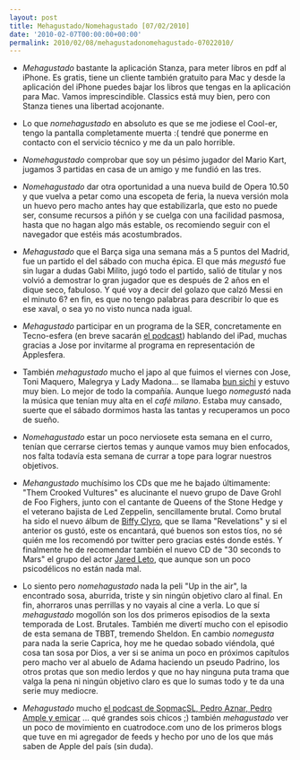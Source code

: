 ```yaml
---
layout: post
title: Mehagustado/Nomehagustado [07/02/2010]
date: '2010-02-07T00:00:00+00:00'
permalink: 2010/02/08/mehagustadonomehagustado-07022010/
---
```

- *Mehagustado* bastante la aplicación Stanza, para meter libros en pdf al iPhone. Es gratis, tiene un cliente también gratuito para Mac y desde la aplicación del iPhone puedes bajar los libros que tengas en la aplicación para Mac. Vamos imprescindible. Classics está muy bien, pero con Stanza tienes una libertad acojonante.

- Lo que *nomehagustado* en absoluto es que se me jodiese el Cool-er, tengo la pantalla completamente muerta :( tendré que ponerme en contacto con el servicio técnico y me da un palo horrible.

- *Nomehagustado* comprobar que soy un pésimo jugador del Mario Kart, jugamos 3 partidas en casa de un amigo y me fundió en las tres.

- *Nomehagustado* dar otra oportunidad a una nueva build de Opera 10.50 y que vuelva a petar como una escopeta de feria, la nueva versión mola un huevo pero macho antes hay que estabilizarla, que esto no puede ser, consume recursos a piñón y se cuelga con una facilidad pasmosa, hasta que no hagan algo más estable, os recomiendo seguir con el navegador que estéis más acostumbrados.

- *Mehagustado* que el Barça siga una semana más a 5 puntos del Madrid, fue un partido el del sábado con mucha épica. El que más *megustó* fue sin lugar a dudas Gabi Milito, jugó todo el partido, salió de titular y nos volvió a demostrar lo gran jugador que es después de 2 años en el dique seco, fabuloso. Y qué voy a decir del golazo que calzó Messi en el minuto 6? en fin, es que no tengo palabras para describir lo que es ese xaval, o sea yo no visto nunca nada igual.

- *Mehagustado* participar en un programa de la SER, concretamente en Tecno-esfera (en breve sacarán [el podcast](http://www.inicommedia.com/Tecno-Esfera/podcast/)) hablando del iPad, muchas gracias a Jose por invitarme al programa en representación de Applesfera.

- También *mehagustado* mucho el japo al que fuimos el viernes con Jose, Toni Maquero, Malegrya y Lady Madona... se llamaba [bun sichi](http://www.bunsichi.com/) y estuvo muy bien. Lo mejor de todo la compañía. Aunque luego *nomegustó* nada la música que tenían muy alta en el *café milano*. Estaba muy cansado, suerte que el sábado dormimos hasta las tantas y recuperamos un poco de sueño.

- *Nomehagustado* estar un poco nerviosete esta semana en el curro, tenían que cerrarse ciertos temas y aunque vamos muy bien enfocados, nos falta todavía esta semana de currar a tope para lograr nuestros objetivos.

- *Mehangustado* muchísimo los CDs que me he bajado últimamente: "Them Crooked Vultures" es alucinante el nuevo grupo de Dave Grohl de Foo Fighers, junto con el cantante de Queens of the Stone Hedge y el veterano bajista de Led Zeppelin, sencillamente brutal. Como brutal ha sido el nuevo álbum de [Biffy Clyro](http://www.biffyclyro.com/), que se llama "Revelations" y si el anterior os gustó, este os encantará, qué buenos son estos tíos, no sé quién me los recomendó por twitter pero gracias estés donde estés. Y finalmente he de recomendar también el nuevo CD de "30 seconds to Mars" el grupo del actor [Jared Leto](http://es.wikipedia.org/wiki/Jared_Leto), que aunque son un poco psicodélicos no están nada mal.

- Lo siento pero *nomehagustado* nada la peli "Up in the air", la encontrado sosa, aburrida, triste y sin ningún objetivo claro al final. En fin, ahorraros unas perrillas y no vayais al cine a verla. Lo que sí *mehagustado* mogollón son los dos primeros episodios de la sexta temporada de Lost. Brutales. También me divertí mucho con el episodio de esta semana de TBBT, tremendo Sheldon. En cambio *nomegusta* para nada la serie Caprica, hoy me he quedao sobado viéndola, qué cosa tan sosa por Dios, a ver si se anima un poco en próximos capítulos pero macho ver al abuelo de Adama haciendo un pseudo Padrino, los otros protas que son medio lerdos y que no hay ninguna puta trama que valga la pena ni ningún objetivo claro es que lo sumas todo y te da una serie muy mediocre.

- *Mehagustado* mucho [el podcast de SopmacSL, Pedro Aznar, Pedro Ample y emicar](http://cuatrodoce.com/2010/02/04/un-podcast-especial-epic-tablet-podcast/) ... qué grandes sois chicos ;) también *mehagustado* ver un poco de movimiento en cuatrodoce.com uno de los primeros blogs que tuve en mi agregador de feeds y hecho por uno de los que más saben de Apple del país (sin duda). 
